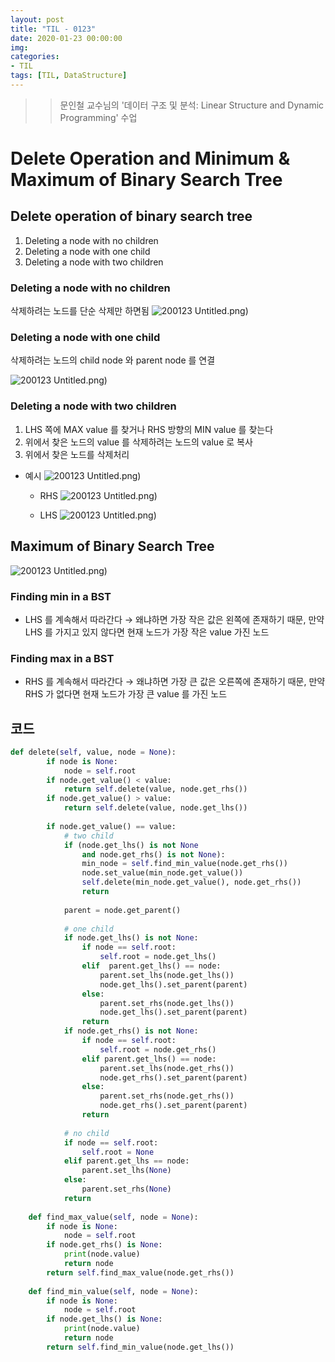 ```yaml
---
layout: post
title: "TIL - 0123"
date: 2020-01-23 00:00:00
img:
categories:
- TIL
tags: [TIL, DataStructure]
---
```


>> 문인철 교수님의 '데이터 구조 및 분석: Linear Structure and Dynamic Programming' 수업

# Delete Operation and Minimum & Maximum of Binary Search Tree

## Delete operation of binary search tree

1. Deleting a node with no children
2. Deleting a node with one child
3. Deleting a node with two children 

### Deleting a node with no children

삭제하려는 노드를 단순 삭제만 하면됨
![200123](/assets/post_img/20200123-1.png)
Untitled.png)

### Deleting a node with one child

삭제하려는 노드의 child node 와 parent node 를 연결

![200123](/assets/post_img/20200123-2.png)
Untitled.png)

### Deleting a node with two children

1. LHS 쪽에 MAX value 를 찾거나 RHS 방향의 MIN value 를 찾는다
2. 위에서 찾은 노드의 value 를 삭제하려는 노드의 value 로 복사 
3. 위에서 찾은 노드를 삭제처리
- 예시
    ![200123](/assets/post_img/20200123-3.png)
Untitled.png)

    - RHS
    ![200123](/assets/post_img/20200123-4.png)
Untitled.png)

    - LHS
    ![200123](/assets/post_img/20200123-5.png)
Untitled.png)


## Maximum of Binary Search Tree

![200123](/assets/post_img/20200123-6.png)
Untitled.png)

### Finding min in a BST

- LHS 를 계속해서 따라간다 → 왜냐하면 가장 작은 값은 왼쪽에 존재하기 때문, 만약 LHS 를 가지고 있지 않다면  현재 노드가 가장 작은 value 가진 노드

### Finding max in a BST

- RHS 를 계속해서 따라간다 → 왜냐하면 가장 큰 값은 오른쪽에 존재하기 때문, 만약 RHS 가 없다면 현재 노드가 가장 큰 value 를 가진 노드

## 코드

```python
def delete(self, value, node = None):
        if node is None:
            node = self.root
        if node.get_value() < value:
            return self.delete(value, node.get_rhs())
        if node.get_value() > value:
            return self.delete(value, node.get_lhs())
        
        if node.get_value() == value:
            # two child              
            if (node.get_lhs() is not None
                and node.get_rhs() is not None):
                min_node = self.find_min_value(node.get_rhs())
                node.set_value(min_node.get_value())
                self.delete(min_node.get_value(), node.get_rhs())
                return 
            
            parent = node.get_parent()
            
            # one child             
            if node.get_lhs() is not None:
                if node == self.root:
                    self.root = node.get_lhs()
                elif  parent.get_lhs() == node:
                    parent.set_lhs(node.get_lhs())
                    node.get_lhs().set_parent(parent)
                else:
                    parent.set_rhs(node.get_lhs())
                    node.get_lhs().set_parent(parent)
                return
            if node.get_rhs() is not None:
                if node == self.root:
                    self.root = node.get_rhs()
                elif parent.get_lhs() == node:
                    parent.set_lhs(node.get_rhs())
                    node.get_rhs().set_parent(parent)
                else:
                    parent.set_rhs(node.get_rhs())
                    node.get_rhs().set_parent(parent)
                return
            
            # no child             
            if node == self.root:
                self.root = None
            elif parent.get_lhs == node:
                parent.set_lhs(None)
            else:
                parent.set_rhs(None)
            return
    
    def find_max_value(self, node = None):
        if node is None:
            node = self.root
        if node.get_rhs() is None:
            print(node.value)
            return node
        return self.find_max_value(node.get_rhs())
    
    def find_min_value(self, node = None):
        if node is None:
            node = self.root
        if node.get_lhs() is None:
            print(node.value)
            return node
        return self.find_min_value(node.get_lhs())
```
